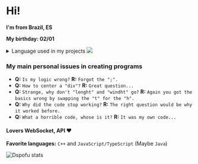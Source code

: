 # Hi!

**I'm from Brazil, ES**

**My birthday: 02/01**

<details>
  <summary>Language used in my projects <a href=""><img src="https://cdn-icons-png.flaticon.com/512/484/484562.png" width="10px"></a></summary>
  <br>
  <p style="font-family: monospace;">
    <img src="https://raw.githubusercontent.com/github/explore/80688e429a7d4ef2fca1e82350fe8e3517d3494d/topics/nodejs/nodejs.png" alt="node" width="20"> <a href="https://nodejs.org">NodeJS</a><br>
    <img src="https://raw.githubusercontent.com/github/explore/80688e429a7d4ef2fca1e82350fe8e3517d3494d/topics/typescript/typescript.png" alt="typescript" width="20"> <a href="https://typescriptlang.org">TypeScript</a><br>
    <img src="https://raw.githubusercontent.com/github/explore/180320cffc25f4ed1bbdfd33d4db3a66eeeeb358/topics/cpp/cpp.png" alt="c++" width="20"><a href="https://learn.microsoft.com/pt-br/cpp/build/vscpp-step-0-installation"> C++</a><br>
    <!-- https://www.w3schools.com/cpp/default.asp -->
    <img src="https://raw.githubusercontent.com/github/explore/5b3600551e122a3277c2c5368af2ad5725ffa9a1/topics/java/java.png" alt="java" width="20"> <a href="https://www.w3schools.com/java">Java</a><br>
    <img src="https://raw.githubusercontent.com/github/explore/80688e429a7d4ef2fca1e82350fe8e3517d3494d/topics/python/python.png" alt="python" width="20"> <a href="https://www.python.org/doc/">Python</a><br>
    <img src="https://raw.githubusercontent.com/github/explore/80688e429a7d4ef2fca1e82350fe8e3517d3494d/topics/postgresql/postgresql.png" alt="psql" width="20"> <a href="https://www.w3schools.com/sql">PSQL</a><br>
    <img src="https://dart.dev/assets/img/logo/dart-64.png" alt="dart" width="20"> <a href="https://dart.dev/language">Dart</a>
  </p>

![Top Langs](https://github-readme-stats.vercel.app/api/top-langs/?username=dspofu&langs_count=8&theme=dark&hide_border=true&layout=donut)
  
</details>

### My main personal issues in creating programs
- **Q:** `Is my logic wrong?` **R:** `Forgot the ";".`
- **Q:** `How to center a "div"?` **R:** `Great question...`
- **Q:** `Strange, why don't "lenght" and "windht" go?` **R:** `Again you got the basics wrong by swapping the "t" for the "h".`
- **Q:** `Why did the code stop working?` **R:** `The right question would be why it worked before.`
- **Q:** `What a horrible code, whose is it?` **R:** `It was my own code...`

#### Lovers WebSocket, API ❤
**Favorite languages:** `C++` and `JavaScript/TypeScript` (Maybe `Java`)

![Dspofu stats](https://github-readme-stats.vercel.app/api?username=dspofu&theme=dark&show_icons=true&hide_border=true)
